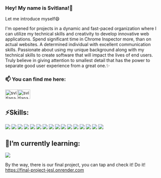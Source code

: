 ### Hey! My name is Svitlana!👋
Let me introduce myself😄

<p>I'm opened for projects in a dynamic and fast-paced organization where I can utilize my technical skills and creativity to develop innovative web applications. Spend significant time in Chrome Inspector more, than on actual websites. A determined individual with excellent communication skills. Passionate about using my unique background along with my technical skills to create software that will impact the lives of end users. Truly believe in giving attention to smallest detail that has the power to separate good user experience from a great one.✨</p>

<h3>📫 You can find me here:</h3><a href="https://linkedin.com/in/svitlana-kovalenko-920b4723a" target="blank"><img align="center" src="https://raw.githubusercontent.com/rahuldkjain/github-profile-readme-generator/master/src/images/icons/Social/linked-in-alt.svg" alt="svitlana-kovalenko-920b4723a" height="30" width="40" /></a><a href="https://t.me/kovalenko_sv" target="blank"><img align="center" src="https://i.pinimg.com/originals/90/49/01/904901b5d3ff49e2af05f0b6201015b8.png" alt="svitlana-kovalenko" height="30" width="40" /></a>

<h2>⚡Skills:</h2>
<div><img src="https://img.shields.io/badge/HTML-8B0000?style=for-the-badge&logo=html5&logoColor=000"> <img src="https://img.shields.io/badge/CSS-blue?style=for-the-badge&logo=css3&logoColor=000"> <img src="https://img.shields.io/badge/SASS-FF69B4?style=for-the-badge&logo=sass&logoColor=fff"> <img src="https://img.shields.io/badge/JavaScript-FFA500?style=for-the-badge&logo=javascript&logoColor=000"> <img src="https://img.shields.io/badge/Git-B22222?style=for-the-badge&logo=git&logoColor=fff"> <img src="https://img.shields.io/badge/Figma-9932CC?style=for-the-badge&logo=figma&logoColor=000"> <img src="https://img.shields.io/badge/NPM-CB3837?style=for-the-badge&logo=npm&logoColor=000"> <img src="https://img.shields.io/badge/Styled Components-DB7093?style=for-the-badge&logo=styledcomponents&logoColor=000"> <img src="https://img.shields.io/badge/Gulp-CF4647?style=for-the-badge&logo=gulp&logoColor=000"> <img src="https://img.shields.io/badge/React-61DAFB?style=for-the-badge&logo=react&logoColor=000"> <img src="https://img.shields.io/badge/Redux-764ABC?style=for-the-badge&logo=redux&logoColor=000"> <img src="https://img.shields.io/badge/MUI-007FFF?style=for-the-badge&logo=mui&logoColor=fff"> <img src="https://img.shields.io/badge/Node-339933?style=for-the-badge&logo=nodedotjs&logoColor=000"> <img src="https://img.shields.io/badge/Express-000000?style=for-the-badge&logo=express&logoColor=fff"> <img src="https://img.shields.io/badge/MongoDB-47A248?style=for-the-badge&logo=MongoDB&logoColor=000"> <img src="https://img.shields.io/badge/TypeScript-3178C6?style=for-the-badge&logo=typescript&logoColor=000"></div>

<h2>🌱I’m currently learning:</h2>
<img src="https://img.shields.io/badge/next.js-000000?style=for-the-badge&logo=nextdotjs&logoColor=fff">


By the way, there is our final project, you can tap and check it! Do it!
https://final-project-jesl.onrender.com

<!--
**SvitloKovalenko/SvitloKovalenko** is a ✨ _special_ ✨ repository because its `README.md` (this file) appears on your GitHub profile.
<img src="https://img.shields.io/badge/НАДПИСЬ НА БЕЙДЖЕ-ЦВЕТ ФОНА?style=for-the-badge&logo=НАЗВАНИЕ ЛОГОТИПА&logoColor=ЦВЕТ ЛОГОТИПА">
Here are some ideas to get you started:

- 🔭 I’m currently working on ...
- 🌱 I’m currently learning ...
- 👯 I’m looking to collaborate on ...
- 🤔 I’m looking for help with ...
- 💬 Ask me about ...
- 📫 How to reach me: ...
- 😄 Pronouns: ...
- ⚡ Fun fact: ...
-->
